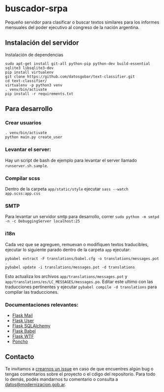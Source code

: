 # buscador-srpa
Pequeño servidor para clasificar o buscar textos similares para los informes mensuales del poder ejecutivo al congreso de la nación argentina. 

## Instalación del servidor

Instalación de dependencias
```
sudo apt-get install git-all python-pip python-dev build-essential sqlite3 libsqlite3-dev
pip install virtualenv
git clone https://github.com/datosgobar/text-classifier.git
cd text-classifier/
virtualenv -p python3 venv
. venv/bin/activate
pip install -r requirements.txt

```

## Para desarrollo

### Crear usuarios

```
. venv/bin/activate
python main.py create_user
```

### Levantar el server:

Hay un script de bash de ejemplo para levantar el server llamado `runserver.sh.sample`.

### Compilar scss
Dentro de la carpeta `app/static/style` ejecutar `sass --watch app.scss:app.css`

### SMTP
Para levantar un servidor smtp para desarrollo, correr `sudo python -m smtpd -n -c DebuggingServer localhost:25`

### i18n

Cada vez que se agreguen, remuevan o modifiquen textos traducibles, ejecutar lo siguiente parado dentro de la carpeta `app` ejecutar:
```
pybabel extract -F translations/babel.cfg -o translations/messages.pot .
pybabel update -i translations/messages.pot -d translations
```

Esto actualiza los archivos `app/translations/messages.pot` y `app/translations/es/LC_MESSAGES/messages.po`.
Editar este ultimo con las traducciones pertinentes y ejecutar `pybabel compile -d translations` para compilar las traducciones.


### Documentaciones relevantes:
- [Flask Mail](https://pythonhosted.org/Flask-Mail/)
- [Flask User](https://pythonhosted.org/Flask-User/)
- [Flask SQLAlchemy](http://flask-sqlalchemy.pocoo.org/)
- [Flask Babel](https://pythonhosted.org/Flask-Babel/)
- [Flask WTF](http://flask.pocoo.org/docs/0.11/patterns/wtforms/)
- [Poncho](http://argob.github.io/poncho/)

## Contacto
Te invitamos a [crearnos un issue](https://github.com/datosgobar/text-classifier/issues/new?title=Encontre%20un%20bug) en caso de que encuentres algún bug o tengas comentarios sobre el proyecto o el cdigo del repositorio. Para todo lo demás, podés mandarnos tu comentario o consulta a [datos@modernizacion.gob.ar](mailto:datos@modernizacion.gob.ar).
